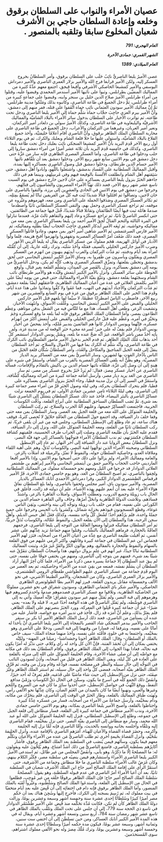 <h1 dir="rtl">عصيان الأمراء والنواب على السلطان برقوق وخلعه وإعادة السلطان حاجي بن الأشرف شعبان المخلوع سابقا وتلقبه بالمنصور .</h1>

<h5 dir="rtl">العام الهجري:  791

الشهر القمري: جمادى الآخرة

العام الميلادي: 1389</h5>

<p dir="rtl">عصى الأميرُ يلبغا الناصريُّ نائِبُ حَلَب على السلطان برقوق، وأمر السلطانُ بخروج العسكر إليه، ولكن الأمير قرابغا فرج الله والأمير بزلار العمري الناصري والأمير دمرداش اليوسفي والأمير كمشبغا الخاصكي الأشرفي وآقبغا قبجق، اجتمع معهم عدَّةٌ كثيرة من المماليك المنفيِّين بطرابلس، وثبوا على نائبها الأمير أسندمر المحمدي وقبضوا عليه، وقتلوا من أمراءِ طرابلس الأميرَ صلاح الدين خليل بن سنجر وابنه، وقبضوا على جماعةٍ كبيرة من أمراء طرابلس، ثمَّ دخل الجميعُ في طاعة الناصري، وكاتبوه بذلك ومَلَكوا مدينة طرابلس، ثمَّ إنَّ مماليك الأمير سودون العثماني نائِبِ حماة اتَّفَقوا على قتله، ففر منهم إلى دمشق، وأنَّ الأمير بيرم العزي حاجِبَ حجَّاب حماة سَلَّم حماة إلى الأمير يلبغا الناصري ودخل تحت طاعته، ثم تواترت الأخبار على السلطان بدخول سائر الأمراء بالبلاد الشاميَّة والمماليك الأشرفيَّة واليلبغاوية في طاعة الناصري، وكذلك الأميرُ سولي بن دلغادر أمير التركمان، ونعير أمير العربان، وغيرهما من التركمان والأعراب، دخل الجميعُ في طاعة الناصري على محاربة السلطانِ الملك الظاهر برقوق، وأنَّ الناصري أقام أعلامًا خليفتيَّة، وأخذ جميعَ القلاع بالبلاد الشاميَّة، واستولى عليها ما خلا قلعةَ الشام وبعلبك والكرك، ثم في يوم الثلاثاء أول ربيع الآخر قَدِمَ البريد بأنَّ الأمير كمشبغا المنجكي نائِبَ بعلبك دخل تحت طاعة يلبغا الناصري، وكذلك في خامِسِه قَدِمَ البريد بأن ثلاثة عشر أميرًا من أمراء دمشق ساروا إلى حلب ودخلوا في طاعة الناصري، وأما العسكر المصري الظاهري فإنه سار من غزَّةَ حتى دخل دمشق في يوم الاثنين سابع شهر ربيع الآخر، ودخلوا دمشق بعد أن تلقَّاهم نائبها الأمير حسام الدين طرنطاي، ودخلوا دمشق قبل وصول الناصري بعساكره إليها بمدة، وأقبل المماليكُ السلطانية على الفَسادِ بدمشق، واشتغلوا باللَّهوِ، وأبادوا أهلَ دمشق، حتى سَئِمَتهم أهل الشام وانطلقت الألسنةُ بالوقيعة فيهم وفي مُرسِلِهم، وبينما هم في ذلك جاءهم الخبَرُ بنزول يلبغا الناصري بعساكره على خان لاجين خارج دمشق في يوم السبت تاسع عشر شهر ربيع الآخر، فعند ذلك تهيَّأ الأمراء المصريون والشاميون إلى قتالِهم، وخرجوا من دمشق في يوم الاثنين في الحادي والعشرين إلى برزة، والتقوا بالناصري على خان لاجين، وتصافُّوا ثم اقتَتَلوا قتالًا شديدًا ثَبَت فيه كلٌّ من الفريقين ثباتًا لم يُسمَعْ بمِثلِه، ثم تكاثر العسكَرُ المصري وصَدَقوا الحملة على الناصري ومن معه، فهزموهم وغيَّروه عن موقفه، ثم تراجع عسكر الناصري وحمل بهم، والتقى العسكَرُ السلطاني ثانيًا واصطدما صدمةً هائلة ثبت فيها أيضًا الطائفتانِ وتقاتلا قتالًا شديدًا، قُتلَ فيها جماعة من الطائفتين، حتى انكسر الناصريُّ ثانيًا، ثم تراجع عسكَرُه وعاد إليهم والتقاهم ثالثَ مَرَّة، فعندما تنازلوا في المرة الثالثة والتحم القتالُ لَحِقَ الأمير أحمد بن يلبغا بعساكِرِ الناصري بمن معه من مماليكه وحواشيه، ثم تَبِعَه الأمير أيدكار العمري حاجِبُ الحجاب أيضًا بطَلَبِه ومماليكه، ثم الأمير فارس الصرغتمشي ثم الأمير شاهين أمير آخور بمن معهم، وعادوا قاتلوا العسكر المصري، فعند ذلك ضَعُفَ أمرُ العساكر المصرية وتقهقروا وانهزموا أقبحَ هزيمة، فلما ولَّوا الأدبار في أوائل الهزيمة، هَجَم مملوكٌ من عسكر الناصري يقال له يلبغا الزيني الأعور وضرب الأميرَ جاركس الخليلي بالسيف فقتَلَه وأخَذَ سَلَبَه، وترك رمَّتَه عاريةً، إلى أن كفَّنَتْه امرأة بعد أيام ودفنته، ثم مَدَّت التركمان والعرب أيديَهم ينهبون من انهزم من العسكر المصري ويقتُلون ويأسرون من ظَفِروا به، وساق الأميرُ الكبير أيتمش البجاسي حتى لحق بدمشق وتحصَّن بقلعتها، وتمزَّق العسكر المصري وذهب كأنَّه لم يكن، ودخل الناصريُّ من يومه إلى دمشق بعساكره، ونزل بالقَصرِ من الميدان، وتسَلَّم القلعة بغير قتال، وأوقع الحوطةَ على سائر العسكر، وأنزل بالأميرِ الكبير أيتمش وقَيَّده هو والأمير طرنطاي نائب الشام وسجَنَهما بقلعة دمشق، وتتبَّعَ بقيَّةَ الأمراء والمماليك حتى قبض من يومِه أيضًا على الأمير بكلمش العلائي في عدة من أعيان المماليك الظاهرية، فاعتقلهم أيضًا بقلعة دمشق، ثم مَدَّت التركمان والأجناد أيديَهم في النهب، فما عَفَوا ولا كفُّوا وتمادَوا على هذا عدة أيام، وقَدِمَ هذا الخبر على الملك الظاهر برقوق من غزة في يوم السابع والعشرين من شهر ربيع الآخر، فاضطرب الناسُ اضطرابًا عظيمًا، لا سيَّما لما بلغهم قتل الأمير جاركس الخليلي والقبض على الأمير الكبير أيتمش البجاسي، وغُلِّقَت الأسواق، وانتُهِبَت الأخباز، وتشغبت الزعر، وطغى أهلُ الفساد، هذا مع ما للنَّاسِ فيه من الشغل بدفن موتاهم، وعِظَم الطاعون بمصر، وأما السلطان الملك الظاهر برقوق فإنه لما بلغه ما وقع لعسكره وَجَمَ وتحَيَّرَ في أمره، وعَظُم عليه قتلُ جاركس الخليلي والقبض على أيتمش أكثَرَ من انهزام عسكره، فإنَّهما ويونس الدوادار كانوا هم القائمينَ بتدبير مُلكِه، وأخذ يفحصُ عن أخبار يونس الدوادار فلم يقِفْ له على خبر؛ لسرعة مجيء خبَرِ الوقعة له من مدينةِ غزة، ولم يأتِه أحَدٌ ممن باشر الواقعة، غيرَ أنَّه صَحَّ عنده ما بلغه، وبقَتلِ يونس الدوادار استشعر كلُّ أحد بذهاب مُلْك المَلِك الظاهر، ثم قدم الخبر بدخول الأمير مأمور القلمطاوي نائب الكرك في طاعة الناصري، وأنَّه سَلَّم له الكرك بما فيها من الأموال والسلاح، ثم أخذ السلطان ينقلُ إلى قلعة الجبل المناجيقَ والمكاحل والعُدَد، وأمر السلطانُ سُكَّان قلعةِ الجَبَلِ من الناس بادِّخار القوتِ بها لشهرينِ، وسار الناصريُّ بمن معه من العساكر يريد الديارَ المصريَّة، وهو يظُنُّ أنه يلقى العساكِرَ المصرية بالقرب من الشام، واستمَرَّ في سَيرِه على هِينةٍ إلى أن وصل إلى غزَّة، فتلقَّاه نائبها حسام الدين بن باكيش بالتقادُم والإقامات، فسأله الناصري عن أخبار عسكر مِصرَ، فقال: لم يَرِدْ خَبَرٌ بخروج عسكر من مصر، ثم سار الناصري من الغد يريد ديار مصر، وأرسل أمامَه جماعة كبيرة من أمرائه ومماليكِه كَشَّافة، واستمَرَّ في السير إلى أن نزلَ مدينة قطيا، وجاء الخبَرُ بنزول الناصري بعساكِرِه على قطيا، فلم يتحرك السلطان بحركة، وفي ليلة وصول الخبَرِ فَرَّ من أمراء مصر جماعة كبيرة إلى الناصري، وهي ليلةُ الثلاثاء ثامن عشرين جمادى الأولى، ثم في يوم الجمعة نزلت عساكِرُ الناصري بالبئر البيضاء، فأخذ عند ذلك عسكَرُ السلطان يتسَلَّلُ إلى الناصري شيئًا بعد شيءٍ، ثمَّ نَصَب السلطان السناجق السلطانية على أبراج القلعة، ودُقَّت الكوسات الحربية، فاجتمعت العساكِرُ جميعها، وعليهم آلةُ الحرب والسلاح، ثم ركِبَ السلطان والخليفة المتوكل على الله معه من قلعة الجبلِ بعد العصر، وسار السلطانُ بمن معه حتى وقفا خلفَ دار الضيافة، وقد اجتمع حولَ السلطان من العامَّةِ خلائِقُ لا تُحصى كثرةً، فوقف هناك ساعة، ثم عاد وطلع إلى الإسطبل السلطاني، وجلس فيه مِن غير أن يلقى حَربًا، ثم ركب السلطان ثانيًا من القلعةِ، ومعه الخليفةُ المتوكل على الله، ونزل إلى دار الضيافة، فقدم عليه الخبَرُ بأن طليعة الناصري وصلت إلى الخراب طرف الحسينية، فلقيتهم كشافة السلطان فكسَرَتهم، ثم ندب السلطانُ الأمراء فتوجَّهوا بالعساكر إلى جهة قبَّة النصر، ونزل السلطانُ ببعض الزوايا عند دار الضيافة إلى آخر النهار، ثم عاد إلى الإسطبل السلطاني وصحبته الأمراء الذين توجَّهوا لقبة النصر، والكوسات تُدَقُّ، وهم على أُهبة اللقاء وملاقاة العدو، وخاصكية السلطان حوله، والنفوطُ لا تفتُرُ، والرميلة قد امتلأت بالزعر، والعامة ومماليك الأمراء، ولم يزالوا على ذلك حتى أصبحوا يوم الاثنين، وإذا بالأمير آقبغا المارديني حاجب الحجاب والأمير جمق بن أيتمشر البجاسي والأمير إبراهيم بن طشتمر العلائي الدوادار قد خرجوا في الليل ومعهم نحو خمسمائة مملوك من المماليك السلطانية ولحِقوا بالناصري، ثم أصبح السلطانُ من الغد، وهو يوم خامس جمادى الآخرة، فَرَّ الأمير قرقماس الطشتمري الدوادار الكبير، وقرا دمرداش الأحمدي أتابك العساكر بالديار المصرية، والأمير سودون باق، أمير مجلس ولحقوا بالناصري، ولما بلغ السلطان نفاقُ هؤلاء الأمراء عليه بعد أن أنعم عليهم بهذه الأشياء، علم أن دولته قد زالت، فأغلق في الحالِ باب زويلةَ وجميع الدروب، وتعطَّلَت الأسواق، وامتلأت القاهرةُ بالزعر، واشتدَّ فسادَهم، وتلاشت الدولةُ الظاهرية وانحَلَّ أمرُها، وخاف والي القاهرة حسام الدين بن الكوراني على نفسِه، فقام من خلف باب زويلة وتوجَّه إلى بيته واختفى، وبَقِيَ الناس غوغاء، وقطع المسجونون قيودَهم بخزانة شمائل، وكَسَروا باب الحبس وخرجوا على حميةٍ جملةً واحدة، فلم يرُدَّهم أحدٌ؛ لشُغلِ كُلِّ واحد بنفسه، وكذلك فعَلَ أهل حبس الديلم، وأهلُ سجن الرحبة، هذا والسلطان إلى الآن بقلعة الجبل، والنفوطُ عَمَّالة، والكوسات تُدَقُّ حربيًّا، ثم أمر السلطان مماليكَه فنزلوا ومنعوا العامَّةَ من التوجه إلى يلبغا الناصري، فرجمهم العامَّةُ بالحجارة، فرماهم المماليكُ بالنشَّاب، وقتلوا منهم جماعةً تزيد عِدَّتُهم على عشر أنفس، ثم أقبلت طليعة الناصري مع عِدَّة من أعيان الأمراء من أصحابِه، فبَرَز لهم الأمير قجماس ابن عم السلطان في جماعة كبيرة وقاتلهم، وأكثر الرمي عليهم من فوق القلعة بالسهام والنفوط والحجارة بالمقاليع، وهم يوالون الكَرَّ والفَرَّ غَيرَ مَرَّة، وثبتت المماليك السلطانية ثباتًا جيدًا، غير أنهم في عِلمٍ بزوال دولتهم، هذا وأصحابُ السلطان تتفَرَّقُ عنه شيئًا بعد شيء، فمنهم من يتوجه إلى الناصري، ومنهم من يختفي خوفًا على نفسه، حتى لم يبقَ عند السلطان إلا جماعةٌ يسيرة ممن ذكرنا من الأمراء، فلما كان آخِرُ النهار أراد السلطان أن يسَلِّمَ نفسَه، فمنعه من بقِيَ عنده من الأمراء وخاصكيته، ثم بعد العصر من اليوم قَدِمَ جماعة من عسكر الناصري عليهم الطواشي طقطاي الرومي الطشتمري، والأمير بزلار العمري الناصري، وكان من الشجعان، والأمير ألطنبغا الأشربي، في نحو الألف وخمسمائة مقاتل يريدون القلعة، فبرز لهم الأمير بطا الطولوتمري الظاهري الخاصكي، والأمير شكر باي العثماني الظاهري، وسودون شقراق في نحو عشرين مملوكًا من الخاصكية الظاهرية، وتلاقوا مع عسكر الناصري فصدموهم صدمةً واحدة كسروهم فيها وهزموهم إلى قبة النصر، ولم يُقتَلْ منهم غير سودون شقراق؛ فإنَّه أُمسِكَ وأُتي به إلى الناصري فوسَّطه، ولم يَقتُل الناصريُّ في هذه الوقعة أحدًا غيره، لا قبله ولا بعده- يعني صَبرًا- غيرَ أن جماعة كبيرة قُتِلوا في المعركة، وورد الخبَرُ بنصرتهم على الملك الظاهر، فلم يغتَرَّ بذلك، وعلم أنَّ أمرَه قد زال، فأخذ في تدبيرِ أمره مع خواصه، فأشار عليه من عنده أن يستأمِنَ من الناصري، فعند ذلك أرسل الملك الظاهر الأمير أبا بكر بن سنقر الحاجب والأمير بيدمر المنجكي شاد القصر بالنمجاة إلى الأمير يلبغا الناصري أنْ يأخذا له أمانًا على نفسِه، ويترققا له، فسارا من وقتهما إلى قبة النصر، ودخلا على الناصري وهو بمخَيَّمه، واجتمعا به في خلوةٍ، فأمَّنَه على نفسه، وأخذَ منهما منجاة الملك- سيف خاص بالملك أو السلطان- وقال: الملك الظاهر أخونا وخشداشنا- زميلنا في المهنة- ولكِنَّه يختفي بمكان إلى أن تُخمَدَ الفتنة، فإنَّ الآن كل واحد له رأي وكلام، حتى ندَبِّرَ له أمرًا يكون فيه نجاتُه، فعادا بهذا الجواب إلى الملك الظاهر برقوق، وأقام السلطانُ بعد ذلك في مكانه مع خواصِّه إلى أن صلى عشاء الآخرة، وقام الخليفةُ المتوكل على الله إلى منزله بالقلعةِ على العادة في كلِّ ليلة، وبقي الملك الظاهر في قليل من أصحابه، وأذِنَ لسودون النائب في التوجُّه إلى حال سبيله والنظَرِ في مصلحة نفسه، فودَّعَه وقام ونزل من وقته، ثم فَرَّق الملك الظاهر بقيَّة أصحابه، فمضى كلُّ واحد إلى حال سبيله، ثم استتر الملك الظاهر وغيَّرَ صِفَتَه، حتى نزل من الإسطبل إلى حيث شاء ماشيًا على قَدَمَيه، فلم يَعرِفْ له أحد خبرًا، وانفَضَّ ذلك الجمع كلُّه في أسرع ما يكون، وسكَنَ في الحال دَقُّ الكوساتِ ورَمْيُ مدافع النفط، ووقعَ النَّهبُ في حواصل الإسطبل، حتى أخذوا سائِرَ ما كان فيه من السروج واللجم وغيرها والعبي، ونهبوا أيضًا ما كان بالميدان من الغَنَمِ الضأن، وكان عِدَّتُها نحو الألفي رأس، ونُهِبَت طباق المماليك بالقلعة، وطار الخبَرُ في الوقت إلى الناصري، فلم يتحَرَّك من مكانه، ودام بمخَيَّمه، وأرسل جماعةً من الأمراء من أصحابه، فسار من عسكره عِدَّةٌ كبيرة واحتاطوا بالقلعة، وأصبح الأمير يلبغا الناصري بمكانه، وهو يوم الاثنين خامس جمادى الآخرة، وندب الأمير منطاش في جماعة كبيرة إلى القلعة، فسار منطاش إلى قلعة الجبل في جموعه، وطلع إلى الإسطبل السلطاني، فنزل إليه الخليفةُ المتوكل على الله أبو عبد الله محمد، وسار مع منطاش إلى الناصري بقبَّة النصر، حتى نزل بمخَيَّمه، فقام الناصري إليه وتلقَّاه وأجلسه بجانبه ووانسه بالحديث، وأمَّا الناصري فإنه لَمَّا نزل إليه الخليفة وأكرمه، وحضَرَ قضاة القضاة والأعيان للهناء، أمَرَهم الناصري بالإقامة عنده، وأنزل الخليفةَ بمُخَيَّم، وأنزل القضاةَ بخَيمةٍ أخرى ثم طلب الناصريُّ مَن عنده من الأمراء والأعيان وتكَلَّم معهم فيما يكون، وسألهم فيمن يُنصَب في السلطنةِ بعد الملك الظاهر برقوق، فأشار أكابِرُهم بسلطنة الناصري، فامتنع الناصريُّ مِن ذلك أشدَّ امتناع، وهم يُلِحُّونَ عليه ويقولون له: ما المصلحةُ إلَّا ما ذكَرْنا، وهو يأبى، وانفَضَّ المجلس من غير طائل، ثم استدعى الأميرُ الكبير يلبغا الناصري الأمراءَ واستشارهم فيمن ينصِبُه في سلطنة مصر، فكَثُر الكلام بينهم، وكان غَرَضُ غالب الأمراء سلطنة الناصري ما خلا منطاش وجماعة من الأشرفية، حتى استقَرَّ الرأي على إقامة الملك الصالح أمير حاج ابن الملك الأشرف شعبان في السلطنة ثانيًا، بعد أن أعيا الأمراءَ أمرُ الناصري في عدم قبوله السلطنةِ، وهو يقول: المصلحةُ سَلطنةُ الملك الصالح أمير حاج؛ فإن الملك الظاهر برقوقًا خلَعَه من غير مُوجِبٍ، فطلعوا في الحال من الإسطبل إلى القلعة، واستدعَوا الملك الصالح وسَلْطَنوه، وغيَّروا لَقَبَه بالملك المنصور، وأما الملك الظاهر برقوق فإنه دام في اختفائِه إلى أن قُبِضَ عليه بعد أيام متخفيًا في بيت مملوك له، ثم رُسِمَ بسجنه إلى الكرك، فأخرج إليها وسُجِنَ هناك بعد أن حَكَم مصر أميرًا كبيرًا وسُلطانًا إحدى عشرة سنة وخمسة أشهر وسبعة وعشرين يومًا، وزالت دولةُ الملك الظاهر كأن لم تكن، فكانت مُدَّة تحَكُّمه منذ قُبِض على الأمير طَشْتَمُر الدوادار في تاسع ذي الحجة سنة 779، إلى أن جلس على تخت الملك وتلقَّب بالملك الظاهر في تاسع عشر شهر رمضان سنة 784، أربع سنين وتسعة أشهر وعشرة أيام، ويقال له في هذه المدة الأمير الكبير أتابك العساكر، ومن حين تسلطَنَ إلى أن اختفي ست سنين، وثمانية أشهر، وسبعة عشر يومًا، فيكون مدة حكمه أميرًا وسلطانًا إحدى عشرة سنة وخمسة أشهر وسبعة وعشرين يومًا، وترك مُلْكَ مِصرَ وله نحو الألفي مملوك اشتراهم، سوى المُستخدَمينَ.</p></br>
